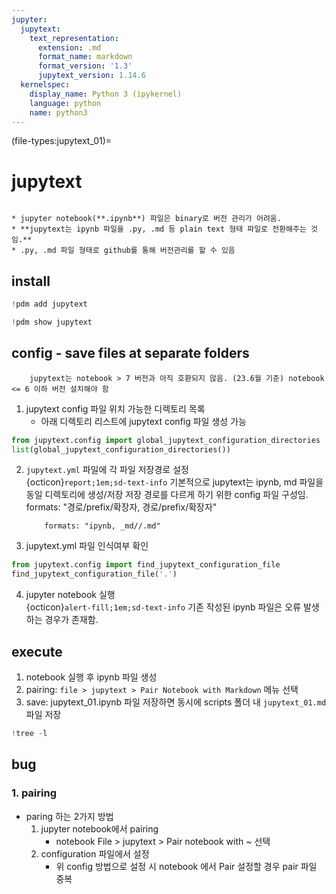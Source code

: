```yaml
---
jupyter:
  jupytext:
    text_representation:
      extension: .md
      format_name: markdown
      format_version: '1.3'
      jupytext_version: 1.14.6
  kernelspec:
    display_name: Python 3 (ipykernel)
    language: python
    name: python3
---
```


(file-types:jupytext_01)=

# jupytext


```{admonition} Objective

* jupyter notebook(**.ipynb**) 파일은 binary로 버전 관리가 어려움.
* **jupytext는 ipynb 파일을 .py, .md 등 plain text 형태 파일로 전환해주는 것임.**
* .py, .md 파일 형태로 github를 통해 버전관리를 할 수 있음
```


## install

```python tags=["hide-output"]
!pdm add jupytext
```

```python
!pdm show jupytext
```

## config - save files at separate folders

```{warning}
    jupytext는 notebook > 7 버전과 아직 호환되지 않음. (23.6월 기준) notebook <= 6 이하 버전 설치해야 함
```


1. jupytext config 파일 위치 가능한 디렉토리 목록
    * 아래 디렉토리 리스트에 jupytext config 파일 생성 가능 

```python
from jupytext.config import global_jupytext_configuration_directories
list(global_jupytext_configuration_directories())
```

2. `jupytext.yml` 파일에 각 파일 저장경로 설정  
    {octicon}`report;1em;sd-text-info` 기본적으로 jupytext는 ipynb, md 파일을 동일 디렉토리에 생성/저장
    저장 경로를 다르게 하기 위한 config 파일 구성임.  
    formats: "경로/prefix/확장자, 경로/prefix/확장자"
    ```
        formats: "ipynb, _md//.md"
    ```


3. jupytext.yml 파일 인식여부 확인

```python
from jupytext.config import find_jupytext_configuration_file
find_jupytext_configuration_file('.')
```

4. jupyter notebook 실행  
{octicon}`alert-fill;1em;sd-text-info` 기존 작성된 ipynb 파일은 오류 발생하는 경우가 존재함.


## execute


1. notebook 실행 후 ipynb 파일 생성
2. pairing: `file > jupytext > Pair Notebook with Markdown` 메뉴 선택
3. save: jupytext_01.ipynb 파일 저장하면 동시에 scripts 폴더 내 `jupytext_01.md` 파일 저장

```python
!tree -l
```

## bug


### 1. pairing


* paring 하는 2가지 방법
    1. jupyter notebook에서 pairing
        * notebook File > jupytext > Pair notebook with ~ 선택
    2. configuration 파일에서 설정
        * 위 config 방법으로 설정 시 notebook 에서 Pair 설정할 경우 pair 파일 중복

```python

```
